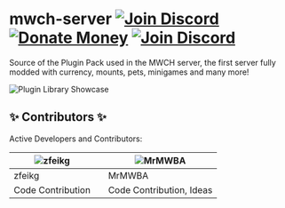 # mwch-server [![Join Discord](https://img.shields.io/github/downloads/MWH-json/mwch-server/latest/total.svg)](https://github.com/MWH-json/mwch-server/releases) [![Donate Money](https://img.shields.io/badge/paypal-donate-blue.svg)](https://www.paypal.me/MWConstructoresHisp) [![Join Discord](https://img.shields.io/badge/discord-join-blue.svg)](https://discord.gg/TyWjqZ9)

Source of the Plugin Pack used in the MWCH server, the first server fully modded with currency, mounts, pets, minigames and many more!

![Plugin Library Showcase](https://preview.ibb.co/iiTmT8/advancedlikethis.png)
 
 ## :sparkles: Contributors :sparkles:
 
 Active Developers and Contributors:
 
| ![zfeikg](https://avatars2.githubusercontent.com/u/39036738?s=100&v=4) |   |  ![MrMWBA](https://avatars2.githubusercontent.com/u/37913162?s=100&v=4) |
|------------------------------------------------------------------------|---|-------------------------------------------------------------------------|
| zfeikg                                                                 |   | MrMWBA                                                                  |
| Code Contribution                                                      |   | Code Contribution, Ideas                                                |
